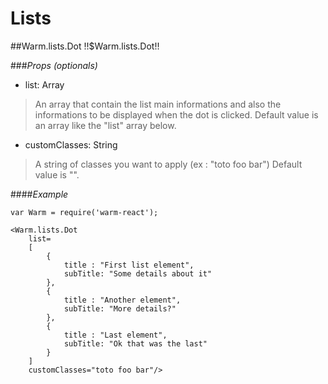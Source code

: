 # Lists

<!-- XXXXXXXXXXXXXXXXXXXXXXXXXXXXXXXXXXXXXXXXXXXXXXXXXXXXXXXXXXXXXXXXXXXXXXXXXXXXXXXXXXXXXXXXXXXXXXXXXXXXXXXXXXXXXXXX -->
##Warm.lists.Dot !!$Warm.lists.Dot!!

###*Props (optionals)*
- list: Array

> An array that contain the list main informations and also the informations to be displayed when the dot is clicked.
> Default value is an array like the "list" array below.

- customClasses: String

> A string of classes you want to apply (ex : "toto foo bar")
> Default value is "".

####*Example*
```
var Warm = require('warm-react');

<Warm.lists.Dot
	list=
    [
        {
            title : "First list element",
            subTitle: "Some details about it"
        },
        {
            title : "Another element",
            subTitle: "More details?"
        },
        {
            title : "Last element",
            subTitle: "Ok that was the last"
        }
    ]
	customClasses="toto foo bar"/>
```